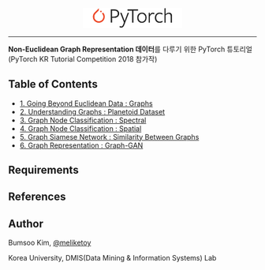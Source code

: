 <p align="center"><img width="40%" src="./imgs/pytorch_logo_2018.svg"></p>

---------------------------------------------------------------------

**Non-Euclidean Graph Representation 데이터**를 다루기 위한 PyTorch 튜토리얼 (PyTorch KR Tutorial Competition 2018 참가작)

## Table of Contents
- [1. Going Beyond Euclidean Data : Graphs](./1_Going_Beyond_Euclidean_Data/)
- [2. Understanding Graphs : Planetoid Dataset](./2_Understading_Graphs/)
- [3. Graph Node Classification : Spectral](./3_Spectral_Graph_Convolution/)
- [4. Graph Node Classification : Spatial](./4_Spatial_Graph_Convolution/)
- [5. Graph Siamese Network : Similarity Between Graphs](./5_Graph_Siamese_Network/)
- [6. Graph Representation : Graph-GAN](./6_Graph-GAN/)

## Requirements

## References

## Author
Bumsoo Kim, [@meliketoy](https://github.com/meliketoy)

Korea University, DMIS(Data Mining & Information Systems) Lab
